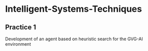 # Intelligent-Systems-Techniques

## Practice 1

Development of an agent based on heuristic search
for the GVG-AI environment